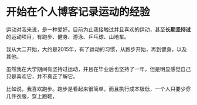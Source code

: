 # 开始在个人博客记录运动的经验

运动对我来说，是一种爱好。目前为止我接触过并且喜欢的运动，甚至**长期坚持过**的运动项目，有跑步、健身、游泳、乒乓球、山地车。

我从大二开始，大约是2015年，有了运动的习惯，从跑步开始，再到健身，以及其他。

虽然我在大学期间有坚持过运动，并且在毕业后也坚持了一年，但是明显感觉自己只是喜欢它，并不真正了解它。

比如说，我喜欢跑步。跑步是看起来很简单，而且执行成本极低，一个人只要少穿几件衣服，穿上跑鞋，


<!--stackedit_data:
eyJoaXN0b3J5IjpbMTU2OTM1MzUxN119
-->